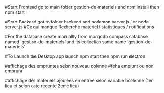 #Start Frontend
go to main folder gestion-de-materiels 
and npm install then npm start

#Start Backend 
got to folder backend
and nodemon server.js / or node server.js
#Ce qui manque
Recherche materiel / statistiques / notifications

#For the database 
create manuallly from mongodb compass database named 'gestion-de-materiels' and its collection same name 'gestion-de-materiels'

#To Launch the Desktop app
launch npm start then npm run electron

#affichage des empruntes selon nouveau colonne 
#feha emprunt ou non emprunt

#affichage des materiels ajoutées en entree selon variable booleane (1er lieu  et selon date recente 2eme lieu)



